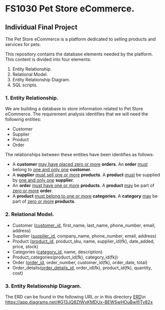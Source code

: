 # FS1030 Pet Store eCommerce.
## Individual Final Project

The Pet Store eCommerce is a platform dedicated to selling products and services
for pets.

This repository contains the database elements needed by the platform. This
content is divided into four elements:
1. Entity Relationship.
2. Relational Model.
3. Entity Relationship Diagram.
4. SQL scripts.

### 1. Entity Relationship.

We are building a database to store information related to Pet Store eCommerce.
The requirement analysis identifies that we will need the following entities:
- Customer
- Supplier
- Product
- Order

The relationships between these entities have been identifies as follows:
- A **customer** <ins>may have placed zero or more</ins> **orders**. An **order** <ins>must</ins> belong to <ins>one and only one</ins> **customer**.
- A **supplier** <ins>must sell one or more</ins> **products**. A **product** <ins>must</ins> be supplied by <ins>one and only one</ins> **supplier**.
- An **order** <ins>must have one or more</ins> **products**. A **product** <ins>may</ins> be part of <ins>zero or more</ins> **order**.
- A **product** <ins>must belong to one or more</ins> **categories**. A **category** <ins>may</ins> be part of <ins>zero or more</ins> **products**.

### 2. Relational Model.
- Customer (<ins>customer_id</ins>, first_name, last_name, phone_number, email, address)
- Supplier (<ins>supplier_id</ins>, company_name, phone_number, email, address)
- Product (<ins>product_id</ins>, product_sku, name, supplier_id(fk), date_added, price, stock)
- Categories (<ins>category_id</ins>, name, description)
- Product_categories(product_id(fk), category_id(fk))
- Order (<ins>order_id</ins>, order_number, customer_id(fk), order_date, total)
- Order_details(<ins>order_details_id</ins>, order_id(fk), product_id(fk), quantity, cost)

### 3. Entity Relationship Diagram.
The ERD can be found in the following URL or in this directory [ERD](./ERD/)\n
https://app.diagrams.net/#G13JQ8ZtWxKMDUx-BEWSwHOuBwIfiTv82x
